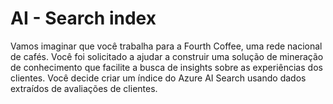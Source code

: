 # AI - Search index
Vamos imaginar que você trabalha para a Fourth Coffee, uma rede nacional de cafés. Você foi solicitado a ajudar a construir uma solução de mineração de conhecimento que facilite a busca de insights sobre as experiências dos clientes. Você decide criar um índice do Azure AI Search usando dados extraídos de avaliações de clientes.
